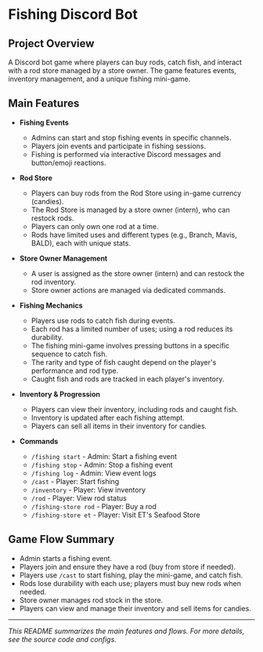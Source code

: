 # Fishing Discord Bot

## Project Overview

A Discord bot game where players can buy rods, catch fish, and interact with a rod store managed by a store owner. The game features events, inventory management, and a unique fishing mini-game.

## Main Features

- **Fishing Events**
  - Admins can start and stop fishing events in specific channels.
  - Players join events and participate in fishing sessions.
  - Fishing is performed via interactive Discord messages and button/emoji reactions.

- **Rod Store**
  - Players can buy rods from the Rod Store using in-game currency (candies).
  - The Rod Store is managed by a store owner (intern), who can restock rods.
  - Players can only own one rod at a time.
  - Rods have limited uses and different types (e.g., Branch, Mavis, BALD), each with unique stats.

- **Store Owner Management**
  - A user is assigned as the store owner (intern) and can restock the rod inventory.
  - Store owner actions are managed via dedicated commands.

- **Fishing Mechanics**
  - Players use rods to catch fish during events.
  - Each rod has a limited number of uses; using a rod reduces its durability.
  - The fishing mini-game involves pressing buttons in a specific sequence to catch fish.
  - The rarity and type of fish caught depend on the player's performance and rod type.
  - Caught fish and rods are tracked in each player's inventory.

- **Inventory & Progression**
  - Players can view their inventory, including rods and caught fish.
  - Inventory is updated after each fishing attempt.
  - Players can sell all items in their inventory for candies.

- **Commands**
  - `/fishing start` - Admin: Start a fishing event
  - `/fishing stop` - Admin: Stop a fishing event
  - `/fishing log` - Admin: View event logs
  - `/cast` - Player: Start fishing
  - `/inventory` - Player: View inventory
  - `/rod` - Player: View rod status
  - `/fishing-store rod` - Player: Buy a rod
  - `/fishing-store et` - Player: Visit ET's Seafood Store

## Game Flow Summary

- Admin starts a fishing event.
- Players join and ensure they have a rod (buy from store if needed).
- Players use `/cast` to start fishing, play the mini-game, and catch fish.
- Rods lose durability with each use; players must buy new rods when needed.
- Store owner manages rod stock in the store.
- Players can view and manage their inventory and sell items for candies.

---

_This README summarizes the main features and flows. For more details, see the source code and configs._